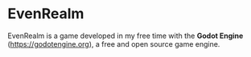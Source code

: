 # EvenRealm

EvenRealm is a game developed in my free time with the **Godot Engine** (https://godotengine.org), a free and open source game engine.
